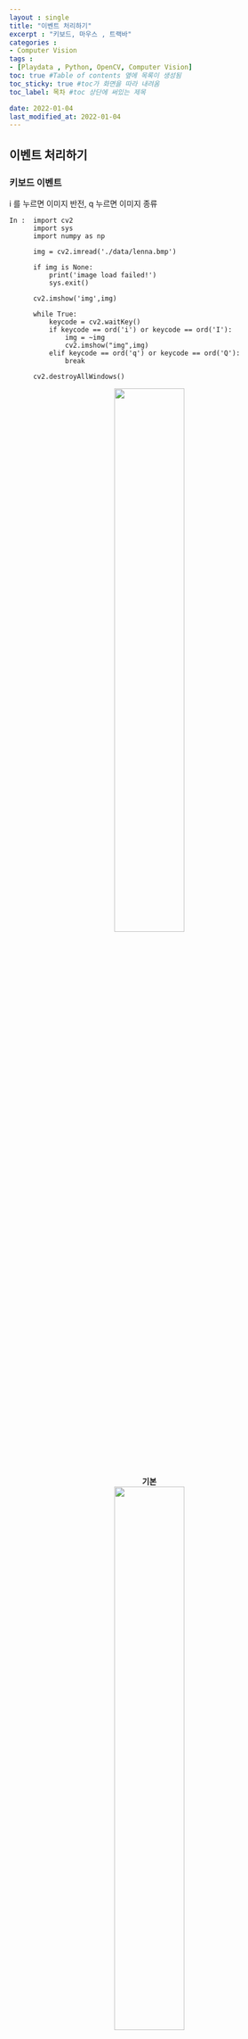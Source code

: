 ```yaml
---
layout : single
title: "이벤트 처리하기"
excerpt : "키보드, 마우스 , 트랙바"
categories :
- Computer Vision
tags :
- [Playdata , Python, OpenCV, Computer Vision]
toc: true #Table of contents 옆에 목록이 생성됨
toc_sticky: true #toc가 화면을 따라 내려옴
toc_label: 목차 #toc 상단에 써있는 제목

date: 2022-01-04
last_modified_at: 2022-01-04
---
```


## 이벤트 처리하기

### 키보드 이벤트
i 를 누르면 이미지 반전, q 누르면 이미지 종류
```
In :  import cv2
      import sys
      import numpy as np

      img = cv2.imread('./data/lenna.bmp')

      if img is None:
          print('image load failed!')
          sys.exit()

      cv2.imshow('img',img)

      while True:
          keycode = cv2.waitKey()
          if keycode == ord('i') or keycode == ord('I'):
              img = ~img
              cv2.imshow("img",img)
          elif keycode == ord('q') or keycode == ord('Q'):
              break

      cv2.destroyAllWindows()
```

<div style="text-align:center;">

<img src="/assets/post_photo/opencv/220104_lenna1.jpg" width="50%">
<br />
<b> 기본
<br />
<img src="/assets/post_photo/opencv/220104_lenna2.jpg" width="50%">
<br />
반전</b>
</div>

### 간단한 게임 만들기

방향키로 원의 방향을 조절하고 화면 테두리에 부딪히면 되돌아 가는 게임

```
In :  img = np.full((512,512,3),255,np.uint8)
      x, y = img.shape[0]//2, img.shape[1]//2

      # rigth key : 0x270000
      # down key : 0x280000
      # left key : 0x250000
      # up key : 0x260000

      # 좌상단이 0,0이고 오른쪽 아래가 (+ , + ) 이니까 y 축 + / - 조심
      status = 0
      color = (255,0,0)
      increment = 100
      R = 25
      while True:
          img = np.full((512,512,3),255,np.uint8)

          #방향 증감
          if status == 0 :
              x=x+increment
          elif status == 1 :
              x=x-increment
          elif status == 2 :
              y=y+increment
          else :
              y=y-increment

          # 방향 전환
          if x < R :
              status = 0
          elif x > img.shape[0]-R :
              status = 1
          elif y < R :
              status = 2
          elif y > img.shape[1]-R :
              status = 3

          # 키 입력에 따른 방향 전환
          cv2.circle(img,(x,y),R ,color,-1)


          keycode = cv2.waitKeyEx(1)

          if keycode == 27 :
              break
          elif keycode == 0x270000 :
              color = (0,255,0)
              status =0
          elif keycode == 0x250000 :
              color = (0,0,255)
              status =1
          elif keycode == 0x280000 :
              color = (128,0,128)
              status =2
          elif keycode == 0x260000 :
              color = (255,0,0)
              status =3

          cv2.imshow("img",img)

      cv2.destroyAllWindows()
```
<div style="text-align:center;">

<img src="/assets/post_photo/opencv/ball_game.gif" width="50%">

</div>


### 마우스 이벤트

마우스 왼쪽 클릭시 라인이 생성되도록 이벤트 처리
```
In :  def on_mouse(event, x, y, flags, params):
          global old_x , old_y
          if event == cv2.EVENT_LBUTTONDOWN :
              old_x , old_y = x , y

          elif event == cv2.EVENT_LBUTTONUP :
              pass

          elif event == cv2.EVENT_MOUSEMOVE :
              if flags & cv2.EVENT_FLAG_LBUTTON :
                  cv2.line(img, (old_x , old_y) , (x , y) , (0,255,255), 2)
                  cv2.imshow('img',img)
                  old_x , old_y = x , y

      img = cv2.imread('./data/lenna.bmp')

      if img is None:
          print('image load failed!')
          sys.exit()

      cv2.namedWindow("img")
      cv2.setMouseCallback("img",on_mouse)

      cv2.imshow('img',img)
      cv2.waitKey()
      cv2.destroyAllWindows()
```
<div style="text-align:center;">

<img src="/assets/post_photo/opencv/220104_lenna3.jpg" width="50%">

</div>

### 마우스 클릭시 도형 생성
- 왼클릭 : 초록 서클
- 우클릭 : 네모
- shift+왼클릭 : 빨간 서클
- 더블클릭 : 전체 지우기
<br />

- 왼쪽 버튼 다운 : cv2.EVENT_LBUTTONDOWN
- shift key : cv2.EVENT_FLAG_SHIFKEY
- 오른쪽 버튼 다운 : cv2.EVENT_RBUTTONDOWN
- 왼쪽 버튼 더블 클릭 : cv2.EVENT_LBUTTONDBLCLK
```
In :  def on_mouse(event, x, y, flags, param):
          #param[0] = img가 들어온거다
          #global img

          if event == cv2.EVENT_LBUTTONDOWN :
              if flags & cv2.EVENT_FLAG_SHIFTKEY:
                  cv2.circle(param[0],(x,y),5 ,(0,0,255),1)
              else :
                  cv2.circle(param[0],(x,y),10 ,(0,255,0),1)
          elif event == cv2.EVENT_RBUTTONDOWN :
              cv2.rectangle(param[0],(x-5,y-5),(x+5,y+5),(0,0,0),2)
          elif event == cv2.EVENT_LBUTTONDBLCLK :
              param[0] = np.full((512,512,3),255,np.uint8)

          cv2.imshow('img',param[0])

      img = np.full((512,512,3),255,np.uint8)

      cv2.imshow('img',img)
      cv2.setMouseCallback("img",on_mouse, [img]) # img params를 넣어주면 param[0]에 img가 들어간거임

      cv2.waitKey()
      cv2.destroyAllWindows()
```

<div style="text-align:center;">

<img src="/assets/post_photo/opencv/mouse_event.jpg" width="50%">

</div>

### Track Bar

트랙바를 이용해 img를 `흰색` <---> `검정색` 왔다갔다
```
In :  # 16단계로 나누기 때문에 256이 발생 : 255로 낮춰준다
      def saturated(value):
          if value > 255 :
              value = 255
          elif value < 0 :
              value = 0
          return value

      def on_level_change(pos):
          img[:] = saturated(pos * 16)
          cv2.imshow("img",img)


      img = np.full((512,512,3),255,np.uint8)
      cv2.imshow("img",img)

      cv2.createTrackbar('level','img', 0, 16,on_level_change)

      # 초기 값 설정
      cv2.setTrackbarPos('level','img',8)

      cv2.waitKey()
      cv2.destroyAllWindows()
```

<div style="text-align:center;">

<img src="/assets/post_photo/opencv/220106_trackbar1.jpg" width="30%">
<img src="/assets/post_photo/opencv/220106_trackbar2.jpg" width="30%">
<img src="/assets/post_photo/opencv/220106_trackbar3.jpg" width="30%">

</div>

### Track Bar 3개로 RGB 조절하기
```
In :  def on_level_change(pos):

          R = cv2.getTrackbarPos('R','img')
          G = cv2.getTrackbarPos('G','img')
          B = cv2.getTrackbarPos('B','img')

          # img[:,:,2] = R
          # img[:,:,1] = G
          # img[:,:,0] = B

          img[:]=(B,G,R)
          cv2.imshow("img",img)

      img = np.full((512,512,3),255,np.uint8)
      cv2.imshow("img",img)

      cv2.createTrackbar('R','img', 0, 255,on_level_change)
      cv2.createTrackbar('G','img', 0, 255,on_level_change)
      cv2.createTrackbar('B','img', 0, 255,on_level_change)

      # 초기 값 설정
      cv2.setTrackbarPos('R','img',0)
      cv2.setTrackbarPos('G','img',0)
      cv2.setTrackbarPos('B','img',255)

      cv2.waitKey()
      cv2.destroyAllWindows()
```
<div style="text-align:center;">

<img src="/assets/post_photo/opencv/220106_colorbar1.jpg" width="30%">
<img src="/assets/post_photo/opencv/220106_colorbar2.jpg" width="30%">
<img src="/assets/post_photo/opencv/220106_colorbar3.jpg" width="30%">

</div>
